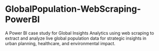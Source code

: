# GlobalPopulation-WebScraping-PowerBI
A Power BI case study for Global Insights Analytics using web scraping to extract and analyze live global population data for strategic insights in urban planning, healthcare, and environmental impact.
